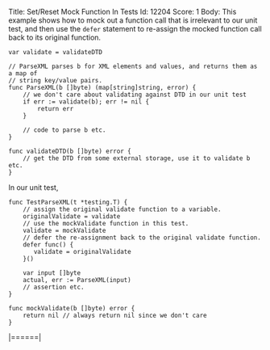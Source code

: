 Title: Set/Reset Mock Function In Tests
Id: 12204
Score: 1
Body:
This example shows how to mock out a function call that is irrelevant to our unit test, and then use the `defer` statement to re-assign the mocked function call back to its original function.

```
var validate = validateDTD

// ParseXML parses b for XML elements and values, and returns them as a map of 
// string key/value pairs.
func ParseXML(b []byte) (map[string]string, error) {
    // we don't care about validating against DTD in our unit test
    if err := validate(b); err != nil {
        return err
    }

    // code to parse b etc.
}

func validateDTD(b []byte) error {
    // get the DTD from some external storage, use it to validate b etc.
}

```
In our unit test,
```
func TestParseXML(t *testing.T) {
    // assign the original validate function to a variable.
    originalValidate = validate
    // use the mockValidate function in this test.
    validate = mockValidate
    // defer the re-assignment back to the original validate function.
    defer func() {
       validate = originalValidate
    }()

    var input []byte
    actual, err := ParseXML(input)
    // assertion etc.
}

func mockValidate(b []byte) error {
    return nil // always return nil since we don't care
}
```
|======|
